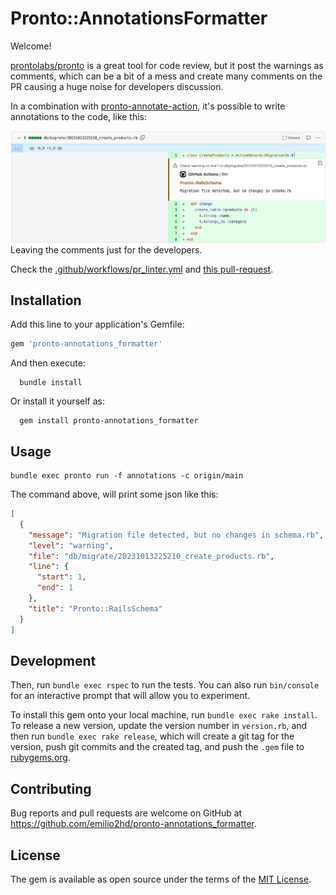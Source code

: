 # Pronto::AnnotationsFormatter

Welcome!

[prontolabs/pronto](https://github.com/prontolabs/pronto) is a great tool for code review, but it post the warnings as comments,
which can be a bit of a mess and create many comments on the PR causing a huge noise for developers discussion.

In a combination with [pronto-annotate-action](https://github.com/emilio2hd/pronto-annotate-action), it's possible to write annotations to the code, like this:

![Annotation Warning on Code](https://raw.githubusercontent.com/emilio2hd/pronto-annotate-action/main/docs/annotation-warning-on-code.png)
Leaving the comments just for the developers.

Check the [.github/workflows/pr_linter.yml](.github/workflows/pr_linter.yml) and [this pull-request](https://github.com/emilio2hd/pronto-annotations_formatter/pull/1/files).

## Installation

Add this line to your application's Gemfile:

```ruby
gem 'pronto-annotations_formatter'
```

And then execute:

```shell
  bundle install
```

Or install it yourself as:

```shell
  gem install pronto-annotations_formatter
```

## Usage

```shell
bundle exec pronto run -f annotations -c origin/main
```

The command above, will print some json like this:

```json
[
  {
    "message": "Migration file detected, but no changes in schema.rb",
    "level": "warning",
    "file": "db/migrate/20231013225210_create_products.rb",
    "line": {
      "start": 1,
      "end": 1
    },
    "title": "Pronto::RailsSchema"
  }
]
```

## Development

Then, run `bundle exec rspec` to run the tests. You can also run `bin/console` for an interactive prompt that will allow you to experiment.

To install this gem onto your local machine, run `bundle exec rake install`. To release a new version, update the version number in `version.rb`, and then run `bundle exec rake release`, which will create a git tag for the version, push git commits and the created tag, and push the `.gem` file to [rubygems.org](https://rubygems.org).

## Contributing

Bug reports and pull requests are welcome on GitHub at <https://github.com/emilio2hd/pronto-annotations_formatter>.

## License

The gem is available as open source under the terms of the [MIT License](https://opensource.org/licenses/MIT).
